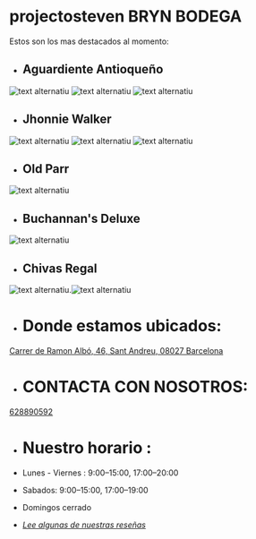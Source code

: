 # projectosteven BRYN BODEGA
Estos son los mas destacados al momento:
- ## Aguardiente Antioqueño
![text alternatiu](https://www.lavinateria.net/18555-product_default/aguardiente-antioqueno-sin-azucar.jpg) ![text alternatiu](https://www.decantalo.com/es/61978-product_img/aguardiente-antioqueno.jpg) ![text alternatiu](https://www.lavinateria.net/17546-product_default/aguardiente-antioqueno-sin-azucar.jpg)
- ## Jhonnie Walker
![text alternatiu](https://www.lavinateria.net/13288-product_default/johnnie-walker-red-label-1l-ti.jpg) ![text alternatiu](https://www.lavinateria.net/15411-product_default/johnnie-walker-black-label.jpg) ![text alternatiu](https://www.lavinateria.net/14840-product_default/johnnie-walker-blue-label-20cl.jpg)
- ## Old Parr
![text alternatiu](https://www.lavinateria.net/17269-product_default/old-parr-1l.jpg)
- ## Buchannan's Deluxe
![text alternatiu](https://www.decantalo.com/es/61936-product_img/buchanan-s-12-anos.jpg)
- ## Chivas Regal
![text alternatiu](https://www.lavinateria.net/15456-product_default/chivas-regal-12-anos-1l.jpg).![text alternatiu](https://www.lavinateria.net/15252-product_default/chivas-regal-18-anos.jpg)
- # Donde estamos ubicados:
[Carrer de Ramon Albó, 46, Sant Andreu, 08027 Barcelona](https://www.google.com/maps/place/BRYN+BODEGAS/@41.4257663,2.1774411,17z/data=!3m1!4b1!4m6!3m5!1s0x12a4bd13192ff4e5:0xd46ee6eb02ca6e20!8m2!3d41.4257663!4d2.1774411!16s%2Fg%2F11s2l8hz_g?entry=ttu&g_ep=EgoyMDI0MDkyMi4wIKXMDSoASAFQAw%3D%3D)

- # CONTACTA CON NOSOTROS:
 [628890592](628890592)
  
- # Nuestro horario :
 - Lunes - Viernes : 9:00–15:00, 17:00–20:00
 - Sabados: 9:00–15:00, 17:00–19:00
 - Domingos cerrado
  
- *[Lee algunas de nuestras reseñas](https://g.co/kgs/nQp1nwR)*
  
